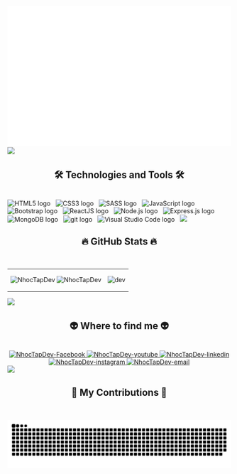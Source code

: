 <!-- NhocTapDev -->
<div>
  <img src="svg/earth.svg" width="1200" alt="NhocTapDev" />
</div>

<img src="https://user-images.githubusercontent.com/73097560/115834477-dbab4500-a447-11eb-908a-139a6edaec5c.gif">

<h2 align="center">🛠 Technologies and Tools 🛠</h2>
<br>
<!-- https://simpleicons.org/ -->
<!-- <span><img src="https://img.shields.io/badge/Tailwind%20CSS-282C34?logo=tailwind-css&logoColor=38B2AC" alt="TailwindCSS logo" title="TailwindCSS" height="25" /></span>
&nbsp; -->
<span><img src="https://img.shields.io/badge/HTML5-282C34?logo=html5&logoColor=E34F26" alt="HTML5 logo" title="HTML5" height="25" /></span>
&nbsp;
<span><img src="https://img.shields.io/badge/CSS3-282C34?logo=css3&logoColor=1572B6" alt="CSS3 logo" title="CSS3" height="25" /></span>
&nbsp;
<span><img src="https://img.shields.io/badge/Sass-282C34?logo=sass&logoColor=CC6699" alt="SASS logo" title="SASS" height="25" /></span>
&nbsp;
<span><img src="https://img.shields.io/badge/JavaScript-282C34?logo=javascript&logoColor=F7DF1E" alt="JavaScript logo" title="JavaScript" height="25" /></span>
&nbsp;
<span><img src="https://img.shields.io/badge/Bootstrap-282C34?logo=bootstrap&logoColor=7952B3" alt="Bootstrap logo" title="Bootstrap" height="25" /></span>
&nbsp;
<span><img src="https://img.shields.io/badge/ReactJS-282C34?logo=react&logoColor=61DAFB" alt="ReactJS logo" title="ReactJS" height="25" /></span>
&nbsp;
<span><img src="https://img.shields.io/badge/Node.js-282C34?logo=node.js&logoColor=00F200" alt="Node.js logo" title="Node.js" height="25" /></span>
&nbsp;
<span><img src="https://img.shields.io/badge/Express-282C34?logo=express&logoColor=FFFFFF" alt="Express.js logo" title="Express.js" height="25" /></span>
&nbsp;
<span><img src="https://img.shields.io/badge/MongoDB-282C34?logo=mongodb&logoColor=47A248" alt="MongoDB logo" title="MongoDB" height="25" /></span>
&nbsp;
<span><img src="https://img.shields.io/badge/git-282C34?logo=git&logoColor=F05032" alt="git logo" title="git" height="25" /></span>
&nbsp;
<span><img src="https://img.shields.io/badge/VS%20Code-282C34?logo=visual-studio-code&logoColor=007ACC" alt="Visual Studio Code logo" title="Visual Studio Code" height="25" /></span>
&nbsp;

<img src="https://user-images.githubusercontent.com/73097560/115834477-dbab4500-a447-11eb-908a-139a6edaec5c.gif">

<h2 align="center">🔥 GitHub Stats 🔥</h2>
<!-- https://github.com/anuraghazra/github-readme-stats -->
<br>
<div align=center>
  <table style="width:100%;">
    <tr>
      <td>
        <img src="https://github-readme-stats.vercel.app/api/top-langs/?username=NhocTapDev&bg_color=FFFFFF00&text_color=179fa3&layout=compact&hide=CSS&langs_count=10&custom_title=Top%20ngôn%20ngữ%20được%20dùng" alt="NhocTapDev" width="100%"/>
        <img src="https://github-readme-stats.vercel.app/api?username=NhocTapDev&bg_color=FFFFFF00&text_color=179fa3&show_icons=true&count_private=true&include_all_commits=true&custom_title=Hoạt%20động%20trên%20Github" alt="NhocTapDev" width="100%"/>
      </td>
      <td>
        <p align="center"> 
          <img src="https://media.giphy.com/media/2IudUHdI075HL02Pkk/giphy.gif?cid=790b7611sv3lw2rx1rnfqwg1soaxkljp91op0jg6beo20kch&ep=v1_gifs_search&rid=giphy.gif&ct=g" alt="dev" width="100%"/>
              <!--- https://cdn.dribbble.com/users/1059583/screenshots/4171367/coding-freak.gif --->
        </p>
      </td>
    </tr>
  </table>
</div>

<img src="https://user-images.githubusercontent.com/73097560/115834477-dbab4500-a447-11eb-908a-139a6edaec5c.gif">

<h2 align="center">👽 Where to find me 👽</h2>
<br>
<!-- https://icons8.com -->
<div align="center">
  <a href="https://facebook.com/ntddatj03" target="_blank">
    <img src="https://img.icons8.com/bubbles/100/000000/facebook-new.png" alt="NhocTapDev-Facebook" />
  </a>
  <a href="" target="_blank">
    <img src="https://img.icons8.com/bubbles/100/000000/youtube-squared.png" alt="NhocTapDev-youtube" />
  </a>
  <a href="" target="_blank">
    <img src="https://img.icons8.com/bubbles/100/000000/linkedin.png" alt="NhocTapDev-linkedin" />
  </a>
  <a href="" target="_blank">
    <img src="https://img.icons8.com/bubbles/100/000000/instagram.png" alt="NhocTapDev-instagram" />
  </a>
  <a href="" target="_top">
    <img src="https://img.icons8.com/bubbles/100/000000/apple-mail.png" alt="NhocTapDev-email" />
  </a>
</div>

<img src="https://user-images.githubusercontent.com/73097560/115834477-dbab4500-a447-11eb-908a-139a6edaec5c.gif">

<h2 align="center">🐍 My Contributions 🐍</h2>
<br>

<div align="center">
  
![snake gif](https://github.com/NhocTapDev/NhocTapDev/blob/output/github-contribution-grid-snake-dark.svg)

</div>

<!---
NhocTapDev/NhocTapDev is a ✨ special ✨ repository because its `README.md` (this file) appears on your GitHub profile.
You can click the Preview link to take a look at your changes.
--->
